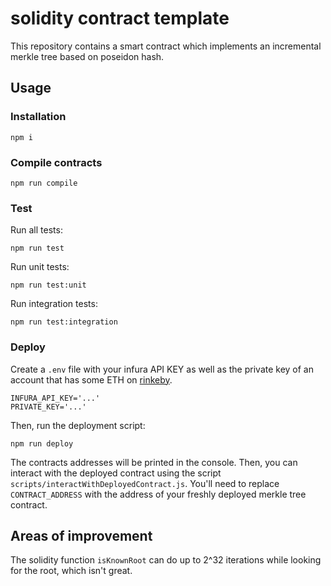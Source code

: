# solidity contract template

This repository contains a smart contract which implements an incremental merkle tree based on poseidon hash.

## Usage

### Installation

```shell
npm i
```

### Compile contracts

```shell
npm run compile
```

### Test

Run all tests:

```shell
npm run test
```

Run unit tests:

```shell
npm run test:unit
```

Run integration tests:

```shell
npm run test:integration
```

### Deploy

Create a `.env` file with your infura API KEY as well as the private key of an account that has some ETH on
[rinkeby](https://rinkeby.etherscan.io/).

```shell
INFURA_API_KEY='...'
PRIVATE_KEY='...'
```

Then, run the deployment script:

```shell
npm run deploy
```

The contracts addresses will be printed in the console. Then, you can interact with the deployed contract using the script
`scripts/interactWithDeployedContract.js`. You'll need to replace `CONTRACT_ADDRESS` with the address of your freshly
deployed merkle tree contract.

## Areas of improvement

The solidity function `isKnownRoot` can do up to 2^32 iterations while looking for the root, which isn't great.